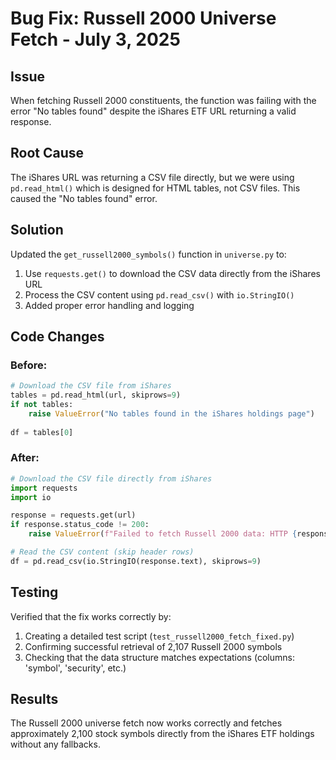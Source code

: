 # Bug Fix: Russell 2000 Universe Fetch - July 3, 2025

## Issue
When fetching Russell 2000 constituents, the function was failing with the error "No tables found" despite the iShares ETF URL returning a valid response.

## Root Cause
The iShares URL was returning a CSV file directly, but we were using `pd.read_html()` which is designed for HTML tables, not CSV files. This caused the "No tables found" error.

## Solution
Updated the `get_russell2000_symbols()` function in `universe.py` to:

1. Use `requests.get()` to download the CSV data directly from the iShares URL
2. Process the CSV content using `pd.read_csv()` with `io.StringIO()`
3. Added proper error handling and logging

## Code Changes

### Before:
```python
# Download the CSV file from iShares
tables = pd.read_html(url, skiprows=9)
if not tables:
    raise ValueError("No tables found in the iShares holdings page")
    
df = tables[0]
```

### After:
```python
# Download the CSV file directly from iShares
import requests
import io

response = requests.get(url)
if response.status_code != 200:
    raise ValueError(f"Failed to fetch Russell 2000 data: HTTP {response.status_code}")

# Read the CSV content (skip header rows)
df = pd.read_csv(io.StringIO(response.text), skiprows=9)
```

## Testing
Verified that the fix works correctly by:

1. Creating a detailed test script (`test_russell2000_fetch_fixed.py`)
2. Confirming successful retrieval of 2,107 Russell 2000 symbols
3. Checking that the data structure matches expectations (columns: 'symbol', 'security', etc.)

## Results
The Russell 2000 universe fetch now works correctly and fetches approximately 2,100 stock symbols directly from the iShares ETF holdings without any fallbacks.
